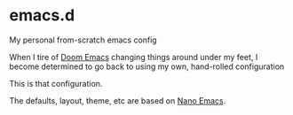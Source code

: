 # emacs.d
My personal from-scratch emacs config

When I tire of [Doom Emacs](https://github.com/hlissner/doom-emacs) changing things around under my feet, 
I become determined to go back to using my own, hand-rolled configuration

This is that configuration.

The defaults, layout, theme, etc are based on [Nano Emacs](https://github.com/rougier/nano-emacs).


